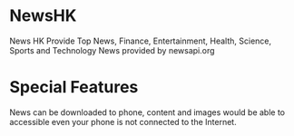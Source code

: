 # NewsHK

News HK Provide Top News, Finance, Entertainment, Health, Science, Sports and Technology News provided by newsapi.org

# Special Features
News can be downloaded to phone, content and images would be able to accessible even your phone is not connected to the Internet.

